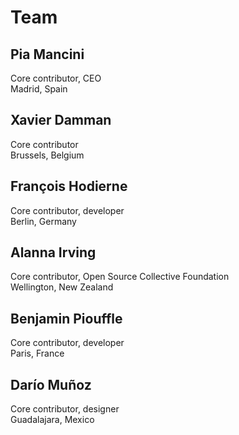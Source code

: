 # Team

## **Pia Mancini**

Core contributor, CEO  
Madrid, Spain

## **Xavier Damman**

Core contributor  
Brussels, Belgium

## **François Hodierne**

Core contributor, developer  
Berlin, Germany

## **Alanna Irving**

Core contributor, Open Source Collective Foundation  
Wellington, New Zealand

## **Benjamin Piouffle**

Core contributor, developer  
Paris, France

## **Darío Muñoz**

Core contributor, designer  
Guadalajara, Mexico

